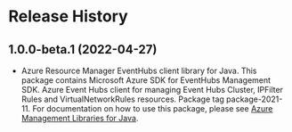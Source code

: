 # Release History

## 1.0.0-beta.1 (2022-04-27)

- Azure Resource Manager EventHubs client library for Java. This package contains Microsoft Azure SDK for EventHubs Management SDK. Azure Event Hubs client for managing Event Hubs Cluster, IPFilter Rules and VirtualNetworkRules resources. Package tag package-2021-11. For documentation on how to use this package, please see [Azure Management Libraries for Java](https://aka.ms/azsdk/java/mgmt).

